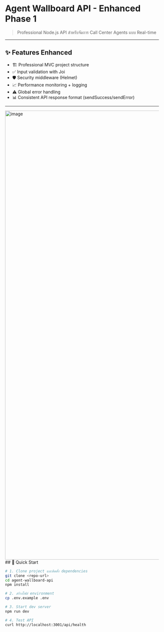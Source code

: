 # Agent Wallboard API - Enhanced Phase 1

> Professional Node.js API สำหรับจัดการ Call Center Agents แบบ Real-time

---

## ✨ Features Enhanced

- 🏗️ Professional MVC project structure  
- ✅ Input validation with Joi
- 🛡️ Security middleware (Helmet)
- 📈 Performance monitoring + logging
- ⚠️ Global error handling
- 📊 Consistent API response format (sendSuccess/sendError)

---
<img width="1826" height="1472" alt="image" src="https://github.com/user-attachments/assets/489d91a3-2aaf-4558-96c6-a7c1e169e004" />
## 🚀 Quick Start

```bash
# 1. Clone project และติดตั้ง dependencies
git clone <repo-url>
cd agent-wallboard-api
npm install

# 2. สร้างไฟล์ environment
cp .env.example .env

# 3. Start dev server
npm run dev

# 4. Test API
curl http://localhost:3001/api/health

